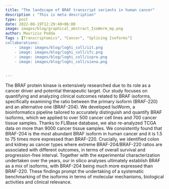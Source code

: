 ```yaml
---
title: "The landscape of BRAF transcript variants in human cancer"
description : "This is meta description"
type: post
date: 2022-08-19T12:29:40+06:00
image: images/blog/graphical_abstract_IsoWorm_mp.png
author: Maurizio Podda
Tags : [Transcriptomics", "Cancer", "Splicing Isoforms"]
collaborations:
    - image: images/blog/loghi_coll/iit.png
    - image: images/blog/loghi_coll/ifc.png
    - image: images/blog/loghi_coll/ispro.png
    - image: images/blog/loghi_coll/siena.png
    
    
---
```


The BRAF protein kinase is extensively researched due to its role as a cancer driver and potential therapeutic target. Our study focuses on quantifying and analyzing clinical outcomes related to BRAF isoforms, specifically examining the ratio between the primary isoform (BRAF-220) and an alternative one (BRAF-204). We developed IsoWorm, a bioinformatics pipeline tailored to accurately distinguish and quantify BRAF isoforms, which we applied to over 500 cancer cell lines and 700 cancer tissue samples. 
Thanks to FLIBase database, we also re-analyzed TCGA data on more than 9000 cancer tissue samples. We consistently found that BRAF-204 is the most abundant BRAF isoform in human cancer and it is 1.5 to 75 times more expressed than BRAF-220. Crucially, we identified colon and kidney as cancer types where extreme BRAF-204/BRAF-220 ratios are associated with different outcomes, in terms of overall survival and progression-free interval.
Together with the experimental characterization undertaken over the years, our in silico analyses ultimately establish BRAF as a mix of isoforms, with BRAF-204 being much more expressed than BRAF-220. These findings prompt the undertaking of a systematic benchmarking of the isoforms in terms of molecular mechanisms, biological activities and clinical relevance.


